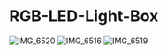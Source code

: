 # RGB-LED-Light-Box


![IMG_6520](https://user-images.githubusercontent.com/19983462/63043463-e7ccba00-be91-11e9-955d-1418d5410b5d.jpg)
![IMG_6516](https://user-images.githubusercontent.com/19983462/63043447-e1d6d900-be91-11e9-80c5-c5d714fe86f4.jpg)
![IMG_6519](https://user-images.githubusercontent.com/19983462/63043455-e4d1c980-be91-11e9-8f67-8d0cecc91672.jpg)
